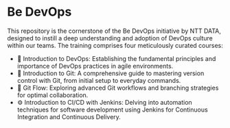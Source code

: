 # Be DevOps
This repository is the cornerstone of the Be DevOps initiative by NTT DATA, designed to instill a deep understanding and adoption of DevOps culture within our teams. The training comprises four meticulously curated courses:

- 🔄 Introduction to DevOps: Establishing the fundamental principles and importance of DevOps practices in agile environments.
- 🌱 Introduction to Git: A comprehensive guide to mastering version control with Git, from initial setup to everyday commands.
- 🌊 Git Flow: Exploring advanced Git workflows and branching strategies for optimal collaboration.
- ⚙️ Introduction to CI/CD with Jenkins: Delving into automation techniques for software development using Jenkins for Continuous Integration and Continuous Delivery.

